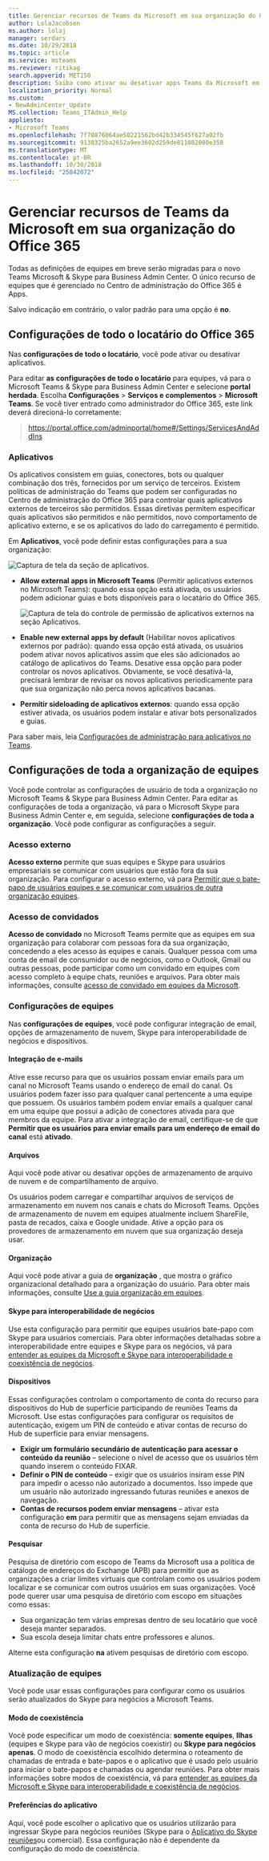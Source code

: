 ```yaml
---
title: Gerenciar recursos de Teams da Microsoft em sua organização do Office 365
author: LolaJacobsen
ms.author: lolaj
manager: serdars
ms.date: 10/29/2018
ms.topic: article
ms.service: msteams
ms.reviewer: ritikag
search.appverid: MET150
description: Saiba como ativar ou desativar apps Teams da Microsoft em sua organização do Office 365, incluindo guias, conectores, bots ou qualquer combinação dos três.
localization_priority: Normal
ms.custom:
- NewAdminCenter_Update
MS.collection: Teams_ITAdmin_Help
appliesto:
- Microsoft Teams
ms.openlocfilehash: 7f78876064ae50221562bd42b334545f627a02fb
ms.sourcegitcommit: 9138325ba2652a9ee3602d259de811082080e358
ms.translationtype: MT
ms.contentlocale: pt-BR
ms.lasthandoff: 10/30/2018
ms.locfileid: "25842072"
---
```

# <a name="manage-microsoft-teams-features-in-your-office-365-organization"></a>Gerenciar recursos de Teams da Microsoft em sua organização do Office 365

Todas as definições de equipes em breve serão migradas para o novo Teams Microsoft & Skype para Business Admin Center. O único recurso de equipes que é gerenciado no Centro de administração do Office 365 é Apps. 

Salvo indicação em contrário, o valor padrão para uma opção é **no**.

## <a name="office-365-tenant-wide-settings"></a>Configurações de todo o locatário do Office 365 

Nas **configurações de todo o locatário**, você pode ativar ou desativar aplicativos.

Para editar **as configurações de todo o locatário** para equipes, vá para o Microsoft Teams & Skype para Business Admin Center e selecione **portal herdada**. Escolha **Configurações** > **Serviços e complementos** > **Microsoft Teams**. Se você tiver entrado como administrador do Office 365, este link deverá direcioná-lo corretamente: 
>  
> https://portal.office.com/adminportal/home#/Settings/ServicesAndAddIns  

### <a name="apps"></a>Aplicativos

Os aplicativos consistem em guias, conectores, bots ou qualquer combinação dos três, fornecidos por um serviço de terceiros. Existem políticas de administração do Teams que podem ser configuradas no Centro de administração do Office 365 para controlar quais aplicativos externos de terceiros são permitidos. Essas diretivas permitem especificar quais aplicativos são permitidos e não permitidos, novo comportamento de aplicativo externo, e se os aplicativos do lado do carregamento é permitido. 

Em **Aplicativos**, você pode definir estas configurações para a sua organização: 

![Captura de tela da seção de aplicativos.](media/Enable_Microsoft_Teams_features_in_your_Office_365_organization_image6.png)

- **Allow external apps in Microsoft Teams** (Permitir aplicativos externos no Microsoft Teams): quando essa opção está ativada, os usuários podem adicionar guias e bots disponíveis para o locatário do Office 365. 
 
    ![Captura de tela do controle de permissão de aplicativos externos na seção Aplicativos.](media/Enable_Microsoft_Teams_features_in_your_Office_365_organization_image6.2.png)

- **Enable new external apps by default** (Habilitar novos aplicativos externos por padrão): quando essa opção está ativada, os usuários podem ativar novos aplicativos assim que eles são adicionados ao catálogo de aplicativos do Teams. Desative essa opção para poder controlar os novos aplicativos. Obviamente, se você desativá-la, precisará lembrar de revisar os novos aplicativos periodicamente para que sua organização não perca novos aplicativos bacanas. 

- **Permitir sideloading de aplicativos externos**: quando essa opção estiver ativada, os usuários podem instalar e ativar bots personalizados e guias. 

Para saber mais, leia [Configurações de administração para aplicativos no Teams](admin-settings.md). 

## <a name="teams-org-wide-settings"></a>Configurações de toda a organização de equipes

Você pode controlar as configurações de usuário de toda a organização no Microsoft Teams & Skype para Business Admin Center. Para editar as configurações de toda a organização, vá para o Microsoft Skype para Business Admin Center e, em seguida, selecione **configurações de toda a organização**. Você pode configurar as configurações a seguir.

### <a name="external-access"></a>Acesso externo

**Acesso externo** permite que suas equipes e Skype para usuários empresariais se comunicar com usuários que estão fora da sua organização. Para configurar o acesso externo, vá para [Permitir que o bate-papo de usuários equipes e se comunicar com usuários de outra organização equipes](let-your-teams-users-communicate-with-other-people.md).

### <a name="guest-access"></a>Acesso de convidados

**Acesso de convidado** no Microsoft Teams permite que as equipes em sua organização para colaborar com pessoas fora da sua organização, concedendo a eles acesso às equipes e canais. Qualquer pessoa com uma conta de email de consumidor ou de negócios, como o Outlook, Gmail ou outras pessoas, pode participar como um convidado em equipes com acesso completo à equipe chats, reuniões e arquivos. Para obter mais informações, consulte [acesso de convidado em equipes da Microsoft](guest-access.md).

### <a name="teams-settings"></a>Configurações de equipes

Nas **configurações de equipes**, você pode configurar integração de email, opções de armazenamento de nuvem, Skype para interoperabilidade de negócios e dispositivos.

#### <a name="email-integration"></a>Integração de e-mails

Ative esse recurso para que os usuários possam enviar emails para um canal no Microsoft Teams usando o endereço de email do canal. Os usuários podem fazer isso para qualquer canal pertencente a uma equipe que possuem. Os usuários também podem enviar emails a qualquer canal em uma equipe que possui a adição de conectores ativada para que membros da equipe. Para ativar a integração de email, certifique-se de que **Permitir que os usuários para enviar emails para um endereço de email do canal** está **ativado**. 

#### <a name="files"></a>Arquivos

Aqui você pode ativar ou desativar opções de armazenamento de arquivo de nuvem e de compartilhamento de arquivo. 

Os usuários podem carregar e compartilhar arquivos de serviços de armazenamento em nuvem nos canais e chats do Microsoft Teams. Opções de armazenamento de nuvem em equipes atualmente incluem ShareFile, pasta de recados, caixa e Google unidade. Ative a opção para os provedores de armazenamento em nuvem que sua organização deseja usar.

#### <a name="organization"></a>Organização

Aqui você pode ativar a guia de **organização** , que mostra o gráfico organizacional detalhado para a organização do usuário. Para obter mais informações, consulte [Use a guia organização em equipes](https://support.office.com/article/use-the-organization-tab-in-teams-ff02568b-290a-46d6-ae7a-cda22f723894).

#### <a name="skype-for-business-interop"></a>Skype para interoperabilidade de negócios

Use esta configuração para permitir que equipes usuários bate-papo com Skype para usuários comerciais. Para obter informações detalhadas sobre a interoperabilidade entre equipes e Skype para os negócios, vá para [entender as equipes da Microsoft e Skype para interoperabilidade e coexistência de negócios](teams-and-skypeforbusiness-coexistence-and-interoperability.md).

#### <a name="devices"></a>Dispositivos

Essas configurações controlam o comportamento de conta do recurso para dispositivos do Hub de superfície participando de reuniões Teams da Microsoft. Use estas configurações para configurar os requisitos de autenticação, exigem um PIN de conteúdo e ativar contas de recurso do Hub de superfície para enviar mensagens.

- **Exigir um formulário secundário de autenticação para acessar o conteúdo da reunião** – selecione o nível de acesso que os usuários têm quando inserem o conteúdo FIXAR.
- **Definir o PIN de conteúdo** – exigir que os usuários insiram esse PIN para impedir o acesso não autorizado a documentos. Isso impede que um usuário não autorizado ingressando futuras reuniões e anexos de navegação.
- **Contas de recursos podem enviar mensagens** – ativar esta configuração **em** para permitir que as mensagens sejam enviadas da conta de recurso do Hub de superfície.

#### <a name="search"></a>Pesquisar

Pesquisa de diretório com escopo de Teams da Microsoft usa a política de catálogo de endereços do Exchange (APB) para permitir que as organizações a criar limites virtuais que controlam como os usuários podem localizar e se comunicar com outros usuários em suas organizações. Você pode querer usar uma pesquisa de diretório com escopo em situações como essas:

- Sua organização tem várias empresas dentro de seu locatário que você deseja manter separados. 
- Sua escola deseja limitar chats entre professores e alunos. 

Alterne esta configuração **na** ativem pesquisas de diretório com escopo.

### <a name="teams-upgrade"></a>Atualização de equipes

Você pode usar essas configurações para configurar como os usuários serão atualizados do Skype para negócios a Microsoft Teams. 

#### <a name="coexistence-mode"></a>Modo de coexistência
Você pode especificar um modo de coexistência: **somente equipes**, **Ilhas** (equipes e Skype para vão de negócios coexistir) ou **Skype para negócios apenas**. O modo de coexistência escolhido determina o roteamento de chamadas de entrada e bate-papos e o aplicativo que é usado pelo usuário para iniciar o bate-papos e chamadas ou agendar reuniões. Para obter mais informações sobre modos de coexistência, vá para [entender as equipes da Microsoft e Skype para interoperabilidade e coexistência de negócios](teams-and-skypeforbusiness-coexistence-and-interoperability.md).

#### <a name="app-preferences"></a>Preferências do aplicativo

Aqui, você pode escolher o aplicativo que os usuários utilizarão para ingressar Skype para negócios reuniões (Skype para o [Aplicativo do Skype reuniões](https://support.office.com/en-us/article/What-is-Skype-Meetings-App-Skype-for-Business-Web-App-1FF3D412-718A-4982-8FF2-A4992608CDB5)ou comercial). Essa configuração não é dependente da configuração do modo de coexistência.



